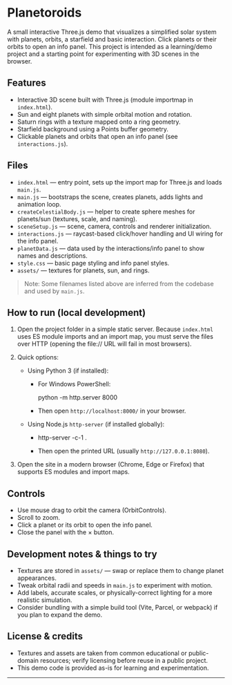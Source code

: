# Planetoroids

A small interactive Three.js demo that visualizes a simplified solar system with planets, orbits, a starfield and basic interaction. Click planets or their orbits to open an info panel. This project is intended as a learning/demo project and a starting point for experimenting with 3D scenes in the browser.

## Features

- Interactive 3D scene built with Three.js (module importmap in `index.html`).
- Sun and eight planets with simple orbital motion and rotation.
- Saturn rings with a texture mapped onto a ring geometry.
- Starfield background using a Points buffer geometry.
- Clickable planets and orbits that open an info panel (see `interactions.js`).

## Files

- `index.html` — entry point, sets up the import map for Three.js and loads `main.js`.
- `main.js` — bootstraps the scene, creates planets, adds lights and animation loop.
- `createCelestialBody.js` — helper to create sphere meshes for planets/sun (textures, scale, and naming).
- `sceneSetup.js` — scene, camera, controls and renderer initialization.
- `interactions.js` — raycast-based click/hover handling and UI wiring for the info panel.
- `planetData.js` — data used by the interactions/info panel to show names and descriptions.
- `style.css` — basic page styling and info panel styles.
- `assets/` — textures for planets, sun, and rings.

> Note: Some filenames listed above are inferred from the codebase and used by `main.js`.

## How to run (local development)

1. Open the project folder in a simple static server. Because `index.html` uses ES module imports and an import map, you must serve the files over HTTP (opening the file:// URL will fail in most browsers).

2. Quick options:

   - Using Python 3 (if installed):

     - For Windows PowerShell:

       python -m http.server 8000

     - Then open `http://localhost:8000/` in your browser.

   - Using Node.js `http-server` (if installed globally):

     - http-server -c-1 .

     - Then open the printed URL (usually `http://127.0.0.1:8080`).

3. Open the site in a modern browser (Chrome, Edge or Firefox) that supports ES modules and import maps.

## Controls

- Use mouse drag to orbit the camera (OrbitControls).
- Scroll to zoom.
- Click a planet or its orbit to open the info panel.
- Close the panel with the × button.

## Development notes & things to try

- Textures are stored in `assets/` — swap or replace them to change planet appearances.
- Tweak orbital radii and speeds in `main.js` to experiment with motion.
- Add labels, accurate scales, or physically-correct lighting for a more realistic simulation.
- Consider bundling with a simple build tool (Vite, Parcel, or webpack) if you plan to expand the demo.

## License & credits

- Textures and assets are taken from common educational or public-domain resources; verify licensing before reuse in a public project.
- This demo code is provided as-is for learning and experimentation.

---
